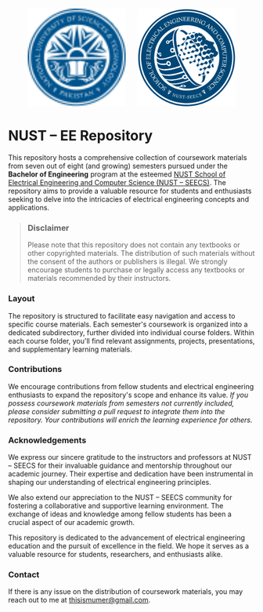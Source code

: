 <p align="center">
  <a href="https://nust.edu.pk/"><img width="200" height="200" src="resources/nust.svg"/></a> &nbsp;&nbsp;&nbsp;&nbsp; <a href="https://seecs.nust.edu.pk/"><img width="200" height="200" src="resources/seecs.png"/></a>
</p>

# NUST – EE Repository

This repository hosts a comprehensive collection of coursework materials from seven out of eight (and growing) semesters pursued under the **Bachelor of Engineering** program at the esteemed <a href="https://seecs.nust.edu.pk/"> NUST School of Electrical Engineering and Computer Science (NUST – SEECS)</a>. The repository aims to provide a valuable resource for students and enthusiasts seeking to delve into the intricacies of electrical engineering concepts and applications.

> ### Disclaimer
> Please note that this repository does not contain any textbooks or other copyrighted materials. The distribution of such materials without the consent of the authors or publishers is illegal. We strongly encourage students to purchase or legally access any textbooks or materials recommended by their instructors.

### Layout

The repository is structured to facilitate easy navigation and access to specific course materials. Each semester's coursework is organized into a dedicated subdirectory, further divided into individual course folders. Within each course folder, you'll find relevant assignments, projects, presentations, and supplementary learning materials.

### Contributions

We encourage contributions from fellow students and electrical engineering enthusiasts to expand the repository's scope and enhance its value. _If you possess coursework materials from semesters not currently included, please consider submitting a pull request to integrate them into the repository. Your contributions will enrich the learning experience for others._

### Acknowledgements

We express our sincere gratitude to the instructors and professors at NUST – SEECS for their invaluable guidance and mentorship throughout our academic journey. Their expertise and dedication have been instrumental in shaping our understanding of electrical engineering principles.

We also extend our appreciation to the NUST – SEECS community for fostering a collaborative and supportive learning environment. The exchange of ideas and knowledge among fellow students has been a crucial aspect of our academic growth.

This repository is dedicated to the advancement of electrical engineering education and the pursuit of excellence in the field. We hope it serves as a valuable resource for students, researchers, and enthusiasts alike.

### Contact

If there is any issue on the distribution of coursework materials, you may reach out to me at [thisismumer@gmail.com](mailto:thisismumer@gmail.com?Subject=Hello%20User).
